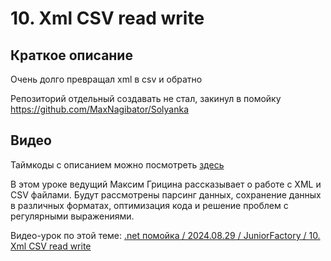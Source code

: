 ﻿# 10. Xml CSV read write

## Краткое описание

Очень долго превращал xml в csv и обратно

Репозиторий отдельный создавать не стал, закинул в помойку
https://github.com/MaxNagibator/Solyanka

## Видео

Таймкоды с описанием можно посмотреть [здесь](video.md)

В этом уроке ведущий Максим Грицина рассказывает о работе с XML и CSV файлами. 
Будут рассмотрены парсинг данных, сохранение данных в различных форматах, 
оптимизация кода и решение проблем с регулярными выражениями.

Видео-урок по этой теме: [.net помойка / 2024.08.29 / JuniorFactory / 10. Xml CSV read write](https://www.youtube.com/watch?v=CqmaB5hHZ5k)
